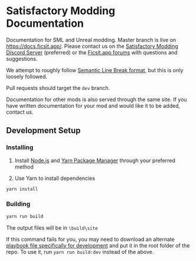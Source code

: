 # Satisfactory Modding Documentation

Documentation for SML and Unreal modding. Master branch is live on https://docs.ficsit.app/. Please contact us on the [Satisfactory Modding Discord Server](https://discord.gg/xkVJ73E) (preferred) or the [Ficsit.app forums](https://forums.ficsit.app/) with questions and suggestions.

We attempt to roughly follow [Semantic Line Break format](https://sembr.org/), but this is only loosely followed.

Pull requests should target the `dev` branch.

Documentation for other mods is also served through the same site. If you have written documentation for your mod and would like it to be added, contact us.

## Development Setup

### Installing

1. Install [Node.js](https://nodejs.org/en/download/) and [Yarn Package Manager](https://classic.yarnpkg.com/en/docs/install) through your preferred method

2. Use Yarn to install dependencies

```bash
yarn install
```

### Building

```bash
yarn run build
```

The output files will be in `\build\site`

If this command fails for you, you may need to download an alternate [playbook file specifically for development](https://cdn.discordapp.com/attachments/629385164115673108/689142080043352073/antora-playbook-dev.yml) and put it in the root folder of the repo. To use it, run `yarn run build:dev` instead of the above.
